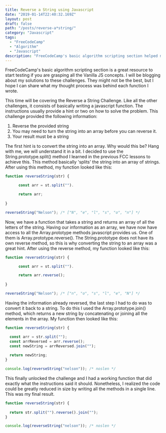 ```yaml
---
title: Reverse a String using Javascript
date: "2019-01-14T22:40:32.169Z"
layout: post
draft: false
path: "/posts/reverse-a*string/"
category: "Javascript"
tags:
  - "FreeCodeCamp"
  - "Algorithm"
  - "Javascript"
description: "FreeCodeCamp's basic algorithm scripting section helped me a lot to improve my JS skills. This post covers my solution to the 'Reverse a String Challenge'."
---
```


FreeCodeCamp's basic algorithm scripting section is a great resource to start testing if you are grasping all the Vanilla JS concepts. I will be blogging about my solutions to these challenges. They might not be the best, but I hope I can share what my thought process was behind each function I wrote.

This time will be covering the Reverse a String Challenge. Like all the other challenges, it consists of basically writing a javascript function. The instructions usually provide a hint or two on how to solve the problem. This challenge provided the following information:

1. Reverse the provided string
2. You may need to turn the string into an array before you can reverse it.
3. Your result must be a string

The first hint is to convert the string into an array. Why would this be? Hang with me, we will understand it in a bit. I decided to use the String.prototype.split() method I learned in the previous FCC lessons to achieve this. This method basically 'splits' the string into an array of strings. After using this method, my function looked like this:

```js
function reverseString(str) {

      const arr = st.split("").

      return arr; 
  
}

reverseString("Nelson"); /* ["N", "e", "l", "s", "o", "n"] */


```

Now, we have a function that takes a string and returns an array of all the letters of the string. Having our information as an array, we have now have access to all the Array.prototype methods javascript provides us. One of them is Array.prototype.reverse(). The String.prototype does not have its own reverse method, so this is why converting the string to an array was a great hint. After using the reverse method, my function looked like this:

```js
function reverseString(str) {

      const arr = st.split("").

      return arr.reverse(); 
  
}

reverseString("Nelson"); /* ["n", "o", "s", "l", "e", "N"] */
```

Having the information already reversed, the last step I had to do was to convert it back to a string. To do this I used the Array.prototype.join() method, which returns a new string by concatenating or joining all the elements in the array. My function then looked like this:

```js
function reverseString(str) {

  const arr = str.split("");
  const arrReversed = arr.reverse();
  const newString = arrReversed.join("");
  
  return newString;
}

console.log(reverseString("nelson")); /* noslen */
```

This finally unlocked the challenge and I had a working function that did exactly what the instructions said it should. Nonetheless, I realized the code could be greatly reduced in size by writing all the methods in a single line. This was my final result.

```js
function reverseString(str) {
 
  return str.split("").reverse().join("");
}

console.log(reverseString("nelson")); /* noslen */
```

